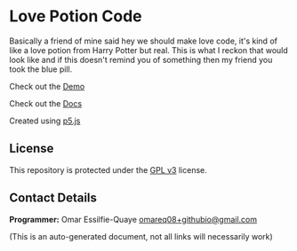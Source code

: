 # Love Potion Code

Basically a friend of mine said hey we should make love code, it's kind of like a love potion from Harry Potter but real.  This is what I reckon that would look like and if this doesn't remind you of something then my friend you took the blue pill.

Check out the [Demo](https://omareq.github.io/love-code)

Check out the [Docs](https://omareq.github.io/love-code/docs)

Created using [p5.js](https://p5js.org/)

## License

This repository is protected under the [GPL v3](https://www.gnu.org/licenses/gpl-3.0.html) license.

## Contact Details

__Programmer:__ Omar Essilfie-Quaye [omareq08+githubio@gmail.com](mailto:omareq08+githubio@gmail.com?subject=Omar%20EQ%20Github%20Pages%20-%20Love%20Code%20Project)

(This is an auto-generated document, not all links will necessarily work)
